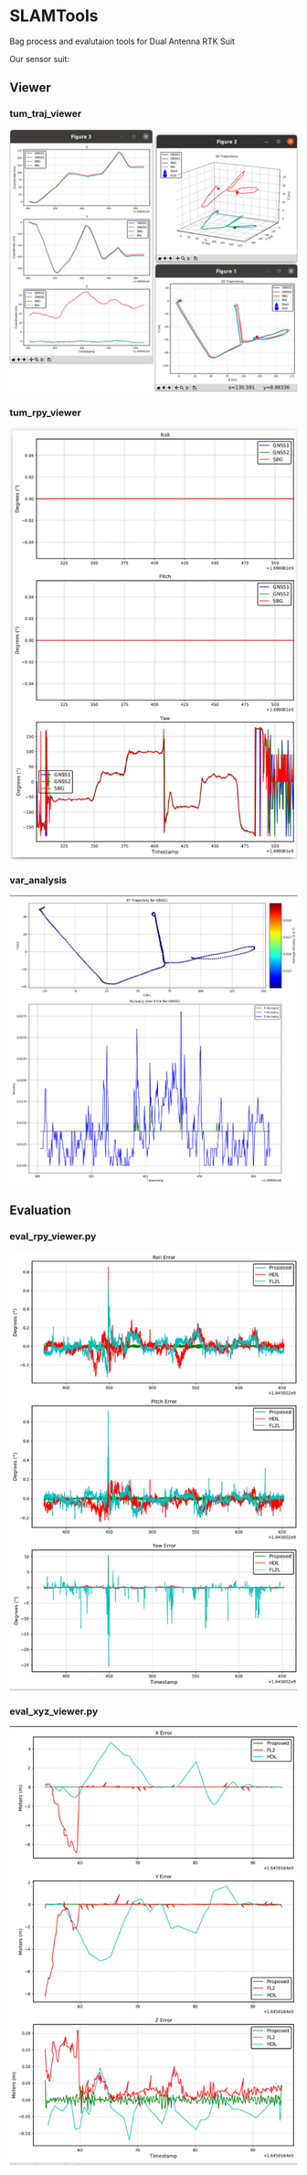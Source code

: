 # SLAMTools
Bag process and evalutaion tools for Dual Antenna RTK Suit



Our sensor suit:







## Viewer

### tum_traj_viewer

![image-20231026170548391](README/image-20231026170548391.png)

### tum_rpy_viewer

![image-20231026171317367](README/image-20231026171317367.png)

### var_analysis

![image-20231026171822606](README/image-20231026171822606.png)

## Evaluation

### eval_rpy_viewer.py

![image-20231026172239328](README/image-20231026172239328.png)

### eval_xyz_viewer.py

![image-20231026172350083](README/image-20231026172350083.png)
